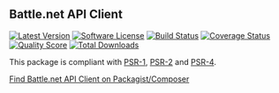 ## Battle.net API Client

[![Latest Version](https://img.shields.io/github/release/pwnraid/bnet.svg?style=flat)](https://github.com/pwnraid/bnet/releases)
[![Software License](https://img.shields.io/badge/license-MIT-brightgreen.svg?style=flat)](LICENSE)
[![Build Status](https://img.shields.io/travis/pwnraid/bnet/master.svg?style=flat)](https://travis-ci.org/pwnraid/bnet)
[![Coverage Status](https://img.shields.io/scrutinizer/coverage/g/pwnraid/bnet.svg?style=flat)](https://scrutinizer-ci.com/g/pwnraid/bnet/code-structure)
[![Quality Score](https://img.shields.io/scrutinizer/g/pwnraid/bnet.svg?style=flat)](https://scrutinizer-ci.com/g/pwnraid/bnet)
[![Total Downloads](https://img.shields.io/packagist/dt/pwnraid/bnet.svg?style=flat)](https://packagist.org/packages/pwnraid/bnet)

This package is compliant with [PSR-1], [PSR-2] and [PSR-4].

[Find Battle.net API Client on Packagist/Composer](https://packagist.org/packages/pwnraid/bnet)

[PSR-1]: https://github.com/php-fig/fig-standards/blob/master/accepted/PSR-1-basic-coding-standard.md
[PSR-2]: https://github.com/php-fig/fig-standards/blob/master/accepted/PSR-2-coding-style-guide.md
[PSR-4]: https://github.com/php-fig/fig-standards/blob/master/accepted/PSR-4-autoloader.md
